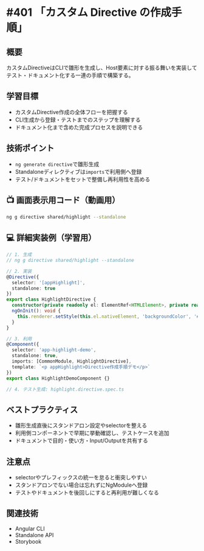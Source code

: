 # #401 「カスタム Directive の作成手順」

## 概要
カスタムDirectiveはCLIで雛形を生成し、Host要素に対する振る舞いを実装してテスト・ドキュメント化する一連の手順で構築する。

## 学習目標
- カスタムDirective作成の全体フローを把握する
- CLI生成から登録・テストまでのステップを理解する
- ドキュメント化まで含めた完成プロセスを説明できる

## 技術ポイント
- `ng generate directive`で雛形生成
- Standaloneディレクティブは`imports`で利用側へ登録
- テスト/ドキュメントをセットで整備し再利用性を高める

## 📺 画面表示用コード（動画用）
```bash
ng g directive shared/highlight --standalone
```

## 💻 詳細実装例（学習用）
```typescript
// 1. 生成
// ng g directive shared/highlight --standalone

// 2. 実装
@Directive({
  selector: '[appHighlight]',
  standalone: true
})
export class HighlightDirective {
  constructor(private readonly el: ElementRef<HTMLElement>, private readonly renderer: Renderer2) {}
  ngOnInit(): void {
    this.renderer.setStyle(this.el.nativeElement, 'backgroundColor', '#fef08a');
  }
}

// 3. 利用
@Component({
  selector: 'app-highlight-demo',
  standalone: true,
  imports: [CommonModule, HighlightDirective],
  template: `<p appHighlight>Directive作成手順デモ</p>`
})
export class HighlightDemoComponent {}

// 4. テスト生成: highlight.directive.spec.ts
```

## ベストプラクティス
- 雛形生成直後にスタンドアロン設定やselectorを整える
- 利用側コンポーネントで早期に挙動確認し、テストケースを追加
- ドキュメントで目的・使い方・Input/Outputを共有する

## 注意点
- selectorやプレフィックスの統一を怠ると衝突しやすい
- スタンドアロンでない場合は忘れずにNgModuleへ登録
- テストやドキュメントを後回しにすると再利用が難しくなる

## 関連技術
- Angular CLI
- Standalone API
- Storybook
